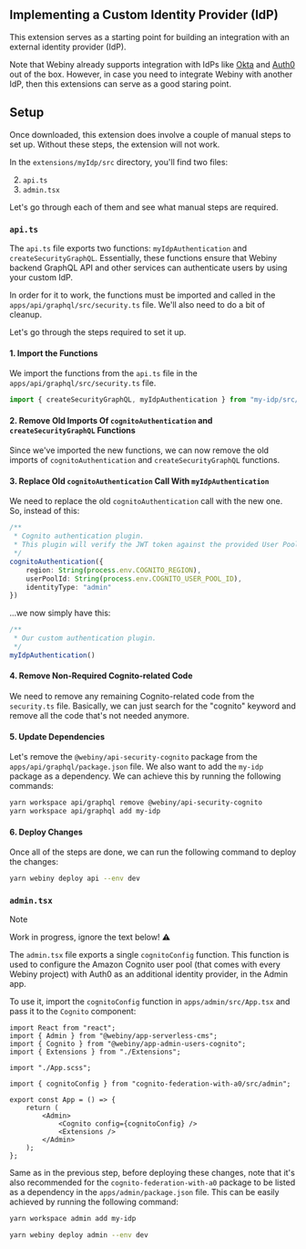 ## Implementing a Custom Identity Provider (IdP)

This extension serves as a starting point for building an integration with an external identity provider (IdP). 

Note that Webiny already supports integration with IdPs like [Okta](https://www.webiny.com/docs/enterprise/okta-integration) and [Auth0](https://www.webiny.com/docs/enterprise/auth0-integration) out of the box. However, in case you need to integrate Webiny with another IdP, then this extensions can serve as a good staring point.

## Setup

Once downloaded, this extension does involve a couple of manual steps to set up. Without these steps, the extension will not work.

In the `extensions/myIdp/src` directory, you'll find two files:

2. `api.ts`
3. `admin.tsx`

Let's go through each of them and see what manual steps are required.

### `api.ts`

The `api.ts` file exports two functions: `myIdpAuthentication` and `createSecurityGraphQL`. Essentially, these functions ensure that Webiny backend GraphQL API and other services can authenticate users by using your custom IdP.

In order for it to work, the functions must be imported and called in the `apps/api/graphql/src/security.ts` file. We'll also need to do a bit of cleanup. 

Let's go through the steps required to set it up.

#### 1. Import the Functions

We import the functions from the `api.ts` file in the `apps/api/graphql/src/security.ts` file. 

```ts
import { createSecurityGraphQL, myIdpAuthentication } from "my-idp/src/api";
```

#### 2. Remove Old Imports Of `cognitoAuthentication` and `createSecurityGraphQL` Functions

Since we've imported the new functions, we can now remove the old imports of `cognitoAuthentication` and `createSecurityGraphQL` functions.

#### 3. Replace Old `cognitoAuthentication` Call With `myIdpAuthentication`

We need to replace the old `cognitoAuthentication` call with the new one. So, instead of this:

```ts
/**
 * Cognito authentication plugin.
 * This plugin will verify the JWT token against the provided User Pool.
 */
cognitoAuthentication({
    region: String(process.env.COGNITO_REGION),
    userPoolId: String(process.env.COGNITO_USER_POOL_ID),
    identityType: "admin"
})
```

...we now simply have this:

```ts
/**
 * Our custom authentication plugin.
 */
myIdpAuthentication()
```

#### 4. Remove Non-Required Cognito-related Code
We need to remove any remaining Cognito-related code from the `security.ts` file. Basically, we can just search for the "cognito" keyword and remove all the code that's not needed anymore.

#### 5. Update Dependencies
Let's remove the `@webiny/api-security-cognito` package from the `apps/api/graphql/package.json` file. We also want to add the `my-idp` package as a dependency. We can achieve this by running the following commands:

```bash
yarn workspace api/graphql remove @webiny/api-security-cognito
yarn workspace api/graphql add my-idp
```

#### 6. Deploy Changes
Once all of the steps are done, we can run the following command to deploy the changes:

```bash
yarn webiny deploy api --env dev
```

### `admin.tsx`

> [!NOTE]
> Work in progress, ignore the text below! ⚠️

The `admin.tsx` file exports a single `cognitoConfig` function. This function is used to configure the Amazon Cognito user pool (that comes with every Webiny project) with Auth0 as an additional identity provider, in the Admin app.

To use it, import the `cognitoConfig` function in `apps/admin/src/App.tsx` and pass it to the `Cognito` component:

```tsx
import React from "react";
import { Admin } from "@webiny/app-serverless-cms";
import { Cognito } from "@webiny/app-admin-users-cognito";
import { Extensions } from "./Extensions";

import "./App.scss";

import { cognitoConfig } from "cognito-federation-with-a0/src/admin";

export const App = () => {
    return (
        <Admin>
            <Cognito config={cognitoConfig} />
            <Extensions />
        </Admin>
    );
};
```

Same as in the previous step, before deploying these changes, note that it's also recommended for the `cognito-federation-with-a0` package to be listed as a  dependency in the `apps/admin/package.json` file. This can be easily achieved by running the following command:

```bash
yarn workspace admin add my-idp
```

```bash
yarn webiny deploy admin --env dev
```